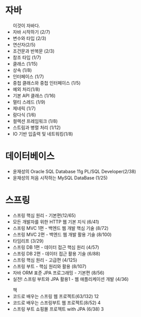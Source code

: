 <h1> 자바 </h1>

<ul> 이것이 자바다.
  <li>자바 시작하기 (2/7)</li>
  <li>변수와 타입 (2/3) </li>
  <li>연산자(2/5)</li>
  <li>조건문과 반복문 (2/3)</li>
  <li>참조 타입 (1/7)</li>
  <li>클래스 (1/15)</li>
  <li>상속 (1/8)</li>
  <li>인터페이스 (1/7)</li>
  <li>중첩 클래스와 중첩 인터페이스 (1/5)</li>
  <li>예외 처리(1/8)</li>
  <li>기본 API 클래스 (1/16)</li>
  <li>멀티 스레드 (1/9)</li>
  <li>제네릭 (1/7)</li>
  <li>람다식 (1/6)</li>
  <li>컬렉션 프레임워크 (1/8)</li>
  <li>스트림과 병렬 처리 (1/12)</li>
  <li>IO 기반 입출력 및 네트워킹(1/8)</li>
</ul>

<h1>데이터베이스</h1>
<ul> 
    <li>윤재성의 Oracle SQL Database 11g PL/SQL Developer(2/38)</li>
    <li>윤재성의 처음 시작하는 MySQL DataBase (1/25)</li>
</ul>

<h1> 스프링 </h1>
<ul>
  <li>스프링 핵심 원리 - 기본편(12/65)</li>
  <li>모든 개발자를 위한 HTTP 웹 기본 지식 (6/41)</li>
  <li>스프링 MVC 1편 - 백엔드 웹 개발 핵심 기술 (8/72)</li>
  <li>스프링 MVC 2편 - 백엔드 웹 개발 활용 기술 (8/100)</li>
  <li>타임리프 (3/29)</li>
  <li>스프링 DB 1편 - 데이터 접근 핵심 원리 (4/57) </li>
  <li>스프링 DB 2편 - 데이터 접근 활용 기술 (6/88) </li>
  <li>스프링 핵심 원리 - 고급편 (4/125) </li>
  <li>스프링 부트 - 핵심 원리와 활용 (8/107)</li>
  <li>자바 ORM 표준 JPA 프로그래밍 - 기본편 (8/56)</li>
  <li>실전! 스프링 부트와 JPA 활용1 - 웹 애플리케이션 개발 (4/36)</li>
</ul>
<ul> 책
  <li>코드로 배우는 스프링 웹 프로젝트(63/132) 12</li>
  <li>코드로 배우는 스프링부트 웹 프로젝트(8/52) 4</li>
  <li>스프링 부트 쇼핑몰 프로젝트 with JPA (6/38) 3</li> 
</ul>
